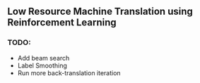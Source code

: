 ## Low Resource Machine Translation using Reinforcement Learning


### TODO:
- Add beam search  
- Label Smoothing
- Run more back-translation iteration

